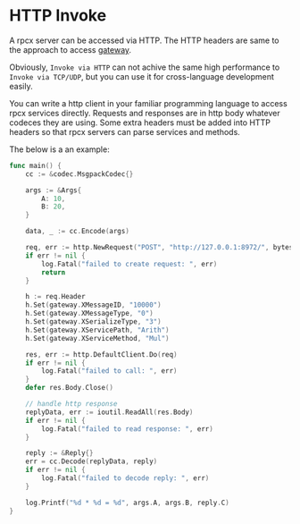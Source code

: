 # HTTP Invoke

A rpcx server can be accessed via HTTP. The HTTP headers are same to the approach to access [gateway](https://github.com/rpcx-ecosystem/rpcx-gateway).

Obviously, `Invoke via HTTP` can not achive the same high performance to `Invoke via TCP/UDP`, but you can use it for cross-language development easily.

You can write a http client in your familiar programming language to access rpcx services directly. Requests and responses are in http body whatever codeces they are using. Some extra headers must be added into HTTP headers so that rpcx servers can parse services and methods.

The below is a an example:

```go
func main() {
	cc := &codec.MsgpackCodec{}

	args := &Args{
		A: 10,
		B: 20,
	}

	data, _ := cc.Encode(args)

	req, err := http.NewRequest("POST", "http://127.0.0.1:8972/", bytes.NewReader(data))
	if err != nil {
		log.Fatal("failed to create request: ", err)
		return
	}

	h := req.Header
	h.Set(gateway.XMessageID, "10000")
	h.Set(gateway.XMessageType, "0")
	h.Set(gateway.XSerializeType, "3")
	h.Set(gateway.XServicePath, "Arith")
	h.Set(gateway.XServiceMethod, "Mul")

	res, err := http.DefaultClient.Do(req)
	if err != nil {
		log.Fatal("failed to call: ", err)
	}
	defer res.Body.Close()

	// handle http response
	replyData, err := ioutil.ReadAll(res.Body)
	if err != nil {
		log.Fatal("failed to read response: ", err)
	}

	reply := &Reply{}
	err = cc.Decode(replyData, reply)
	if err != nil {
		log.Fatal("failed to decode reply: ", err)
	}

	log.Printf("%d * %d = %d", args.A, args.B, reply.C)
}
```